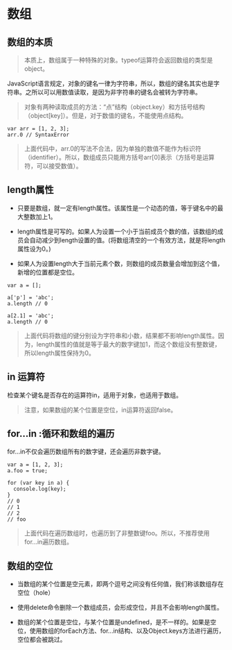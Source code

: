 # 数组

数组的本质
--------------
> 本质上，数组属于一种特殊的对象。typeof运算符会返回数组的类型是object。

JavaScript语言规定，对象的键名一律为字符串，所以，数组的键名其实也是字符串。之所以可以用数值读取，是因为非字符串的键名会被转为字符串。

> 对象有两种读取成员的方法：“点”结构（object.key）和方括号结构（object[key]）。但是，对于数值的键名，不能使用点结构。
```
var arr = [1, 2, 3];
arr.0 // SyntaxError
```
>上面代码中，arr.0的写法不合法，因为单独的数值不能作为标识符（identifier）。所以，数组成员只能用方括号arr[0]表示（方括号是运算符，可以接受数值）。


length属性
--------------
* 只要是数组，就一定有length属性。该属性是一个动态的值，等于键名中的最大整数加上1。

* length属性是可写的。如果人为设置一个小于当前成员个数的值，该数组的成员会自动减少到length设置的值。(将数组清空的一个有效方法，就是将length属性设为0。)

* 如果人为设置length大于当前元素个数，则数组的成员数量会增加到这个值，新增的位置都是空位。

```
var a = [];

a['p'] = 'abc';
a.length // 0

a[2.1] = 'abc';
a.length // 0
```
> 上面代码将数组的键分别设为字符串和小数，结果都不影响length属性。因为，length属性的值就是等于最大的数字键加1，而这个数组没有整数键，所以length属性保持为0。

in 运算符
---------------
检查某个键名是否存在的运算符in，适用于对象，也适用于数组。
> 注意，如果数组的某个位置是空位，in运算符返回false。

for…in :循环和数组的遍历
--------------------
for...in不仅会遍历数组所有的数字键，还会遍历非数字键。

```
var a = [1, 2, 3];
a.foo = true;

for (var key in a) {
  console.log(key);
}
// 0
// 1
// 2
// foo
```
> 上面代码在遍历数组时，也遍历到了非整数键foo。所以，不推荐使用for...in遍历数组。

数组的空位
-----------------
* 当数组的某个位置是空元素，即两个逗号之间没有任何值，我们称该数组存在空位（hole）

* 使用delete命令删除一个数组成员，会形成空位，并且不会影响length属性。

* 数组的某个位置是空位，与某个位置是undefined，是不一样的。如果是空位，使用数组的forEach方法、for...in结构、以及Object.keys方法进行遍历，空位都会被跳过。


